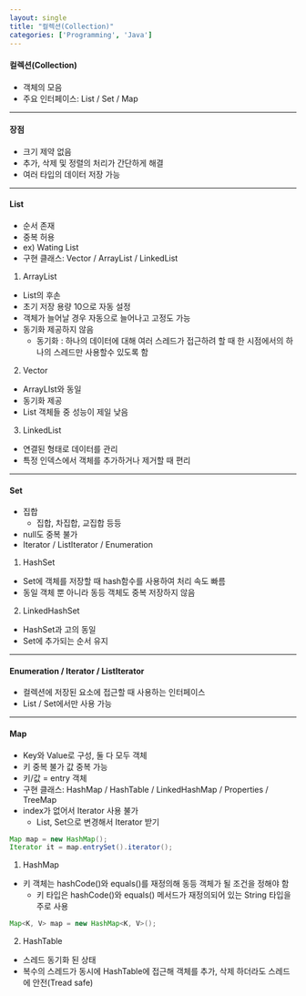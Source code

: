 ```yaml
---
layout: single
title: "컬렉션(Collection)"
categories: ['Programming', 'Java']
---
```

   
#### 컬렉션(Collection)
* 객체의 모음
* 주요 인터페이스: List / Set / Map   
   
***
#### 장점
* 크기 제약 없음
* 추가, 삭제 및 정렬의 처리가 간단하게 해결
* 여러 타입의 데이터 저장 가능   
   
***
#### List
* 순서 존재
* 중복 허용
* ex) Wating List
* 구현 클래스: Vector / ArrayList / LinkedList    
   
1) ArrayList   
   
* List의 후손
* 초기 저장 용량 10으로 자동 설정
* 객체가 늘어날 경우 자동으로 늘어나고 고정도 가능
* 동기화 제공하지 않음
    * 동기화 : 하나의 데이터에 대해 여러 스레드가 접근하려 할 때 한 시점에서의 하나의 스레드만 사용할수 있도록 함   
    
2) Vector   
   
* ArrayLIst와 동일
* 동기화 제공
* List 객체들 중 성능이 제일 낮음   
   
3) LinkedList
* 연결된 형태로 데이터를 관리
* 특정 인덱스에서 객체를 추가하거나 제거할 때 편리   
   
***
#### Set
* 집합
    * 집합, 차집합, 교집합 등등
* null도 중복 불가
* Iterator / ListIterator / Enumeration   
   
1) HashSet   
   
* Set에 객체를 저장할 때 hash함수를 사용하여 처리 속도 빠름
* 동일 객체 뿐 아니라 동등 객체도 중복 저장하지 않음   
   
2) LinkedHashSet   
   
* HashSet과 고의 동일
* Set에 추가되는 순서 유지   
   
***
#### Enumeration / Iterator / ListIterator
* 컬렉션에 저장된 요소에 접근할 때 사용하는 인터페이스
* List / Set에서만 사용 가능   
   
***
#### Map
* Key와 Value로 구성, 둘 다 모두 객체
* 키 중복 불가  값 중복 가능
* 키/값 = entry 객체
* 구현 클래스: HashMap / HashTable / LinkedHashMap / Properties / TreeMap
* index가 없어서 Iterator 사용 불가
    * List, Set으로 변경해서 Iterator 받기   
   
```java
Map map = new HashMap();
Iterator it = map.entrySet().iterator();
```   
   
1) HashMap   
   
* 키 객체는 hashCode()와 equals()를 재정의해 동등 객체가 될 조건을 정해야 함
    * 키 타입은 hashCode()와 equals() 메서드가 재정의되어 있는 String 타입을 주로 사용   
    
``` java
Map<K, V> map = new HashMap<K, V>();
```   
   
2) HashTable   
   
* 스레드 동기화 된 상태
* 복수의 스레드가 동시에 HashTable에 접근해 객체를 추가, 삭제 하더라도 스레드에 안전(Tread safe)